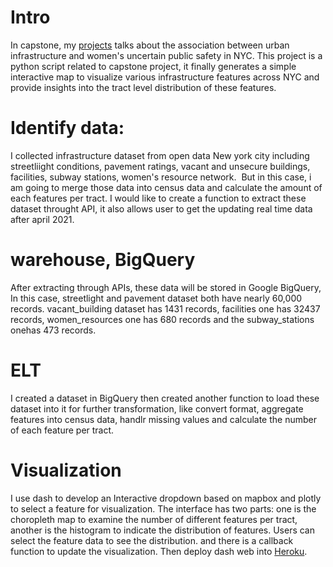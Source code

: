 # Intro
In capstone, my [projects](https://storymaps.arcgis.com/stories/370a10688d2c4874bdc5ddd57467f6b5) talks about the association between urban infrastructure and women's uncertain public safety in NYC. 
This project is a python script related to capstone project, it finally generates a simple interactive map to visualize various infrastructure features across NYC and provide insights into the tract level distribution of these features.

  

# Identify data:
I collected infrastructure dataset from open data New york city including streetliight conditions, pavement ratings, vacant and unsecure buildings, facilities, subway stations, women's resource network.  But in this case, i am going to merge those data into census data and calculate the amount of each features per tract. I would like to create a function to extract these dataset throught API, it also allows user to get the updating real time data after april 2021.

  

# warehouse, BigQuery
After extracting through APIs, these data will be stored in Google BigQuery, In this case, streetlight and pavement dataset both have nearly 60,000 records. vacant_building dataset has 1431 records, facilities one has 32437 records, women_resources one has 680 records and the subway_stations onehas 473 records.

  

# ELT
I created a dataset in BigQuery then created another function to load these dataset into it for further transformation, like convert format, aggregate features into census data, handlr missing values and calculate the number of each feature per tract.

  

# Visualization
I use dash to develop an Interactive dropdown based on mapbox and plotly to select a feature for visualization. The interface has two parts: one is the choropleth map to examine the number of different features per tract, another is the histogram to indicate the distribution of features. Users can select the feature data to see the distribution. and there is a callback function to update the visualization. Then deploy dash web into [Heroku](https://nyc-tract-level-infrastructure.herokuapp.com/).
